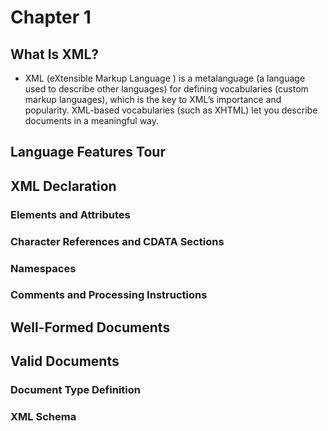 # Chapter 1
## What Is XML?
 - XML (eXtensible Markup Language ) is a metalanguage (a language used to describe other languages) for defining vocabularies (custom markup languages), which is the key to XML’s importance and popularity. XML-based vocabularies (such as XHTML) let you describe documents in a meaningful way.
## Language Features Tour
## XML Declaration
### Elements and Attributes
### Character References and CDATA Sections
### Namespaces
### Comments and Processing Instructions 
## Well-Formed Documents
## Valid Documents
### Document Type Definition
### XML Schema
